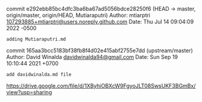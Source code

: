 commit e292ebb85bc4dfc3ba6ba67ad5056bdce28250f6 (HEAD -> master, origin/master, origin/HEAD, Mutiaraputri)
Author: mtiarptri <107293885+mtiarptri@users.noreply.github.com>
Date:   Thu Jul 14 09:04:09 2022 -0500

    adding Mutiaraputri.md

commit 165aa3bcc5183bf38fb8f4d02e415abf2755e7dd (upstream/master)
Author: David Winalda <davidwinalda94@gmail.com>
Date:   Sun Sep 19 10:10:44 2021 +0700

    add davidwinalda.md file
https://drive.google.com/file/d/1XByhiOBXcW9FgyoJLT08SwsUKF3BGmBx/view?usp=sharing
